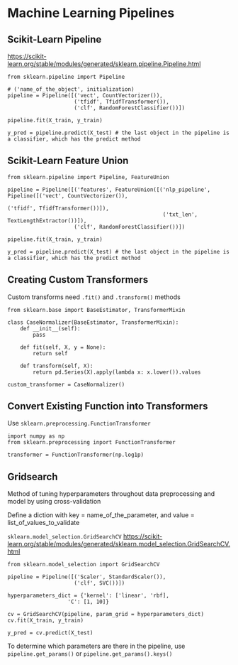# Machine Learning Pipelines

## Scikit-Learn Pipeline

https://scikit-learn.org/stable/modules/generated/sklearn.pipeline.Pipeline.html

```python3
from sklearn.pipeline import Pipeline

# ('name_of_the_object', initialization)
pipeline = Pipeline([('vect', CountVectorizer()),
                     ('tfidf', TfidfTransformer()),
                     ('clf', RandomForestClassifier())])
                     
pipeline.fit(X_train, y_train)

y_pred = pipeline.predict(X_test) # the last object in the pipeline is a classifier, which has the predict method

```

## Scikit-Learn Feature Union

```python3
from sklearn.pipeline import Pipeline, FeatureUnion

pipeline = Pipeline([('features', FeatureUnion([('nlp_pipeline', Pipeline([('vect', CountVectorizer()),
                                                                           ('tfidf', TfidfTransformer())]),
                                                 ('txt_len', TextLengthExtractor())]),
                     ('clf', RandomForestClassifier())])
                     
pipeline.fit(X_train, y_train)

y_pred = pipeline.predict(X_test) # the last object in the pipeline is a classifier, which has the predict method

```

## Creating Custom Transformers

Custom transforms need `.fit()` and `.transform()` methods

```python3
from sklearn.base import BaseEstimator, TransformerMixin

class CaseNormalizer(BaseEstimator, TransformerMixin):
    def __init__(self):
        pass
    
    def fit(self, X, y = None):
        return self
    
    def transform(self, X):
        return pd.Series(X).apply(lambda x: x.lower()).values
        
custom_transformer = CaseNormalizer()
```

## Convert Existing Function into Transformers

Use `sklearn.preprocessing.FunctionTransformer`

```python3
import numpy as np
from sklearn.preprocessing inport FunctionTransformer

transformer = FunctionTransformer(np.log1p)
```


## Gridsearch

Method of tuning hyperparameters throughout data preprocessing and model by using cross-validation

Define a diction with key = name_of_the_parameter, and value = list_of_values_to_validate

`sklearn.model_selection.GridSearchCV` https://scikit-learn.org/stable/modules/generated/sklearn.model_selection.GridSearchCV.html

```python3
from sklearn.model_selection import GridSearchCV

pipeline = Pipeline([('Scaler', StandardScaler()),
                     ('clf', SVC())])

hyperparameters_dict = {'kernel': ['linear', 'rbf],
                   'C': [1, 10]}
                   
cv = GridSearchCV(pipeline, param_grid = hyperparameters_dict)
cv.fit(X_train, y_train)

y_pred = cv.predict(X_test)
```

To determine which parameters are there in the pipeline, use `pipeline.get_params()` or `pipeline.get_params().keys()`
